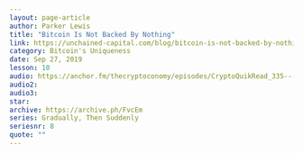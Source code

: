 ```yaml
---
layout: page-article
author: Parker Lewis
title: "Bitcoin Is Not Backed By Nothing"
link: https://unchained-capital.com/blog/bitcoin-is-not-backed-by-nothing/
category: Bitcoin's Uniqueness
date: Sep 27, 2019
lesson: 10
audio: https://anchor.fm/thecryptoconomy/episodes/CryptoQuikRead_335---Bitcoin-is-Not-Backed-by-Nothing-Parker-Lewis-e9v1rs/a-a18o11t
audio2: 
audio3: 
star: 
archive: https://archive.ph/FvcEm
series: Gradually, Then Suddenly
seriesnr: 8
quote: ""
---
```

